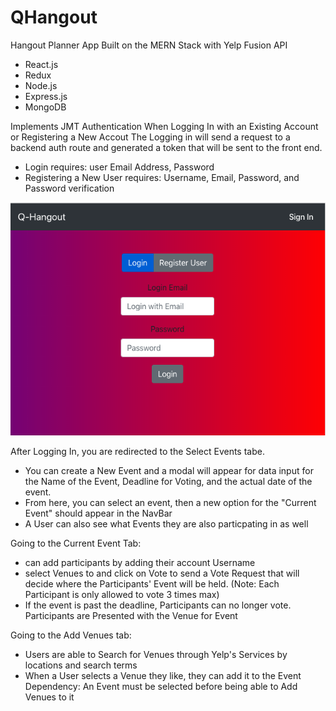 # QHangout
Hangout Planner App Built on the MERN Stack with Yelp Fusion API
- React.js
- Redux
- Node.js
- Express.js
- MongoDB

Implements JMT Authentication When Logging In with an Existing Account or Registering a New Accout
The Logging in will send a request to a backend auth route and generated a token that will be sent to the front end.
- Login requires: user Email Address, Password
- Registering a New User requires: Username, Email, Password, and Password verification

<img src="/readMeImages/Login.png">

After Logging In, you are redirected to the Select Events tabe.
- You can create a New Event and a modal will appear for data input for the Name of the Event, Deadline for Voting, and the actual date of the event.
- From here, you can select an event, then a new option for the "Current Event" should appear in the NavBar
- A User can also see what Events they are also particpating in as well

Going to the Current Event Tab:
 - can add participants by adding their account Username
 - select Venues to and click on Vote to send a Vote Request that will decide where the Participants' Event will be held. (Note: Each Participant is only allowed to vote 3 times max)
 - If the event is past the deadline, Participants can no longer vote. Participants are Presented with the Venue for Event

 Going to the Add Venues tab:
- Users are able to Search for Venues through Yelp's Services by locations and search terms
- When a User selects a Venue they like, they can add it to the Event
    Dependency: An Event must be selected before being able to Add Venues to it
